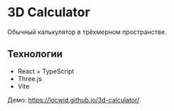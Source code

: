 # 3D Calculator

Обычный калькулятор в трёхмерном пространстве.

## Технологии

- React + TypeScript
- Three.js
- Vite

Демо: https://locwid.github.io/3d-calculator/
